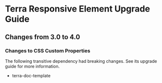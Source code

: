 # Terra Responsive Element Upgrade Guide

## Changes from 3.0 to 4.0

### Changes to CSS Custom Properties

The following transitive dependency had breaking changes. See its upgrade guide for more information.
* terra-doc-template
